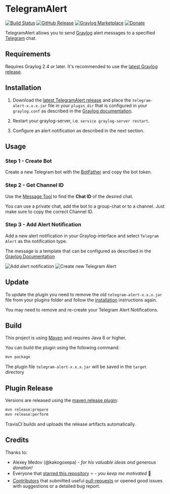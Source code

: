 # TelegramAlert

[![Build Status](https://travis-ci.org/irgendwr/TelegramAlert.svg?branch=master)](https://travis-ci.org/irgendwr/TelegramAlert)
[![GitHub Release](https://img.shields.io/github/release/irgendwr/TelegramAlert.svg)](https://github.com/irgendwr/TelegramAlert/releases)
[![Graylog Marketplace](https://img.shields.io/badge/Graylog-Marketplace-blue.svg)](https://marketplace.graylog.org/addons/8a67cfdf-8c1c-4d17-87bf-db38e79015f1)
[![Donate](https://img.shields.io/badge/PayPal-Donate-blue.svg)](https://paypal.me/jonasboegle)

TelegramAlert allows you to send [Graylog](https://www.graylog.org) alert messages to a specified [Telegram](https://telegram.org) chat.

## Requirements

Requires Graylog 2.4 or later. It's recommended to use the [latest Graylog release](https://www.graylog.org/products/latestversion).

## Installation

1. Download the [latest TelegramAlert release](https://github.com/irgendwr/TelegramAlert/releases/latest)
and place the `telegram-alert-x.x.x.jar` file in your `plugin_dir` that is configured in your `graylog.conf`
as described in the [Graylog documentation](http://docs.graylog.org/en/latest/pages/plugins.html#installing-and-loading-plugins).

2. Restart your graylog-server, i.e. `service graylog-server restart`.

3. Configure an alert notification as described in the next section.

## Usage

### Step 1 - Create Bot

Create a new Telegram bot with the [BotFather](https://t.me/BotFather) and copy the bot token.

### Step 2 - Get Channel ID

Use the [Message Tool](https://irgendwr.github.io/TelegramAlert/message-tool) to find the **Chat ID** of the desired chat.

You can use a private chat, add the bot to a group-chat or to a channel. Just make sure to copy the correct Channel ID.

### Step 3 - Add Alert Notification

Add a new alert notification in your Graylog-interface and select `Telegram Alert` as the notification type.

The message is a template that can be configured as described in the [Graylog Documentation](http://docs.graylog.org/en/latest/pages/streams/alerts.html#email-alert-notification)

![Add alert notification](https://raw.githubusercontent.com/irgendwr/TelegramAlert/master/screenshots/add_alert_notification.png)
![Create new Telegram Alert](https://raw.githubusercontent.com/irgendwr/TelegramAlert/master/screenshots/new_telegram_alert.png)

## Update

To update the plugin you need to remove the old `telegram-alert-x.x.x.jar` file from your plugins folder and follow the [installation](#Installation) instructions again.

You may need to remove and re-create your Telegram Alert Notifications.

## Build

This project is using [Maven](https://maven.apache.org) and requires Java 8 or higher.

You can build the plugin using the following command:

```bash
mvn package
```

The plugin file `telegram-alert-x.x.x.jar` will be saved in the `target` directory

## Plugin Release

Versions are released using the [maven release plugin](https://maven.apache.org/maven-release/maven-release-plugin/):

```bash
mvn release:prepare
mvn release:perform
```

TravisCI builds and uploads the release artifacts automatically.

## Credits

Thanks to:

- Alexey Medov (@kakogoxepa) - *for his valuable ideas and generous donation!*
- Everyone that [starred this repository](https://github.com/irgendwr/TelegramAlert/stargazers) ⭐️ - *you keep me motivated* 🙂
- [Contributors](https://github.com/irgendwr/TelegramAlert/graphs/contributors) that submitted useful [pull-requests](https://github.com/irgendwr/TelegramAlert/pulls?utf8=%E2%9C%93&q=is%3Apr+is%3Aclosed+is%3Amerged) or opened good issues with suggestions or a detailed bug report.